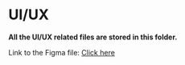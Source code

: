 # UI/UX

**All the UI/UX related files are stored in this folder.**

Link to the Figma file: [Click here](https://www.figma.com/design/gkDvrBjCPiE0TziYOYvC6Y/Xplore?node-id=0-1&t=t4Gh3pD2HIChjaEk-1)
